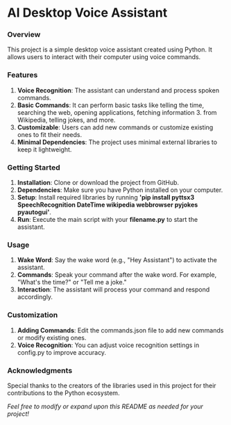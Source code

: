 # AI Desktop Voice Assistant

### Overview

This project is a simple desktop voice assistant created using Python. It allows users to interact with their computer using voice commands.

### Features

1. **Voice Recognition**: The assistant can understand and process spoken commands.
2. **Basic Commands**: It can perform basic tasks like telling the time, searching the web, opening applications, fetching information 3. from Wikipedia, telling jokes, and more.
3. **Customizable**: Users can add new commands or customize existing ones to fit their needs.
4. **Minimal Dependencies**: The project uses minimal external libraries to keep it lightweight.

### Getting Started

1. **Installation**: Clone or download the project from GitHub.
2. **Dependencies**: Make sure you have Python installed on your computer.
3. **Setup**: Install required libraries by running **'pip install pyttsx3 SpeechRecognition DateTime wikipedia webbrowser pyjokes pyautogui'**.
4. **Run**: Execute the main script with your **filename.py** to start the assistant.

### Usage

1. **Wake Word**: Say the wake word (e.g., "Hey Assistant") to activate the assistant.
2. **Commands**: Speak your command after the wake word. For example, "What's the time?" or "Tell me a joke."
3. **Interaction**: The assistant will process your command and respond accordingly.

### Customization

1. **Adding Commands**: Edit the commands.json file to add new commands or modify existing ones.
2. **Voice Recognition**: You can adjust voice recognition settings in config.py to improve accuracy.

### Acknowledgments

Special thanks to the creators of the libraries used in this project for their contributions to the Python ecosystem.


*Feel free to modify or expand upon this README as needed for your project!*    